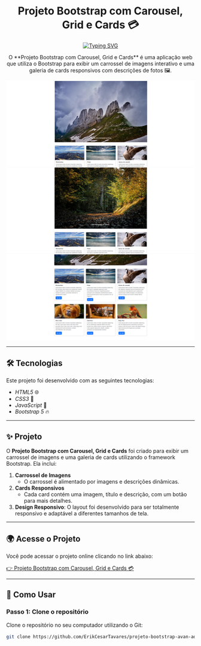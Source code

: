 <h1 align="center">Projeto Bootstrap com Carousel, Grid e Cards 💳</h1>

<div align="center">
  <a href="https://git.io/typing-svg">
    <img src="https://readme-typing-svg.demolab.com?font=Roboto&size=24&duration=2000&pause=500&color=3498DB&center=true&vCenter=true&width=600&lines=Projeto+Bootstrap+com+Carousel+Grid+e+Card+💳;Sistema+Interativo+com+Carousel+e+Cards!" alt="Typing SVG" />
  </a>
</div>

<p align="center">
  O **Projeto Bootstrap com Carousel, Grid e Cards** é uma aplicação web que utiliza o Bootstrap para exibir um carrossel de imagens interativo e uma galeria de cards responsivos com descrições de fotos 🖼️.
</p>

<p align="center">
  <img alt="Demonstração do projeto" src="https://github.com/ErikCesarTavares/projeto-bootstrap-avan-ado/blob/main/images/principal%20(1).png" width="600px">
  <img alt="Demonstração do projeto" src="https://github.com/ErikCesarTavares/projeto-bootstrap-avan-ado/blob/main/images/principal%20(2).png" width="600px">
  <img alt="Demonstração do projeto" src="https://github.com/ErikCesarTavares/projeto-bootstrap-avan-ado/blob/main/images/principal%20(3).png" width="600px">
</p>

---

## 🛠 Tecnologias

Este projeto foi desenvolvido com as seguintes tecnologias:

- *HTML5* 🌐
- *CSS3* 🎨
- *JavaScript* 📜
- *Bootstrap 5* 🔥

---

## ✨ Projeto

O **Projeto Bootstrap com Carousel, Grid e Cards** foi criado para exibir um carrossel de imagens e uma galeria de cards utilizando o framework Bootstrap. Ela inclui:

1. **Carrossel de Imagens**
   - O carrossel é alimentado por imagens e descrições dinâmicas.
2. **Cards Responsivos**
   - Cada card contém uma imagem, título e descrição, com um botão para mais detalhes.
3. **Design Responsivo**: O layout foi desenvolvido para ser totalmente responsivo e adaptável a diferentes tamanhos de tela.

---

## 🌍 Acesse o Projeto

Você pode acessar o projeto online clicando no link abaixo:

[👉 Projeto Bootstrap com Carousel, Grid e Cards 💳](https://projeto-bootstrap-avan-ado-gules.vercel.app/)


---

## 🧠 Como Usar

### Passo 1: Clone o repositório
Clone o repositório no seu computador utilizando o Git:

```bash
git clone https://github.com/ErikCesarTavares/projeto-bootstrap-avan-ado.git
